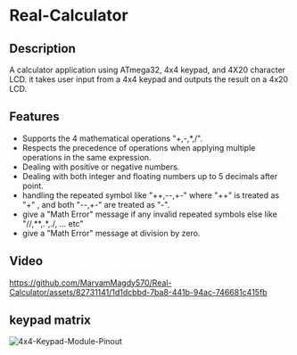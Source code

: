 # Real-Calculator
## Description
A calculator application using ATmega32, 4x4 keypad, and 4X20 character LCD.
it takes user input from a 4x4 keypad and outputs the result on a 4x20 LCD.
## Features
- Supports the 4 mathematical operations "+,-,*,/".
- Respects the precedence of operations when applying multiple operations in the same expression.
- Dealing with positive or negative numbers.
- Dealing with both integer and floating numbers up to 5 decimals after point.
- handling the repeated symbol like "++,--,+-"
  where "++" is treated as "+" , and both "--,+-" are treated as "-".
- give a "Math Error" message if any invalid repeated symbols else like "//,**,.*,./, ... etc"
- give a "Math Error" message at division by zero.
## Video
https://github.com/MaryamMagdy570/Real-Calculator/assets/82731141/1d1dcbbd-7ba8-441b-94ac-746681c415fb
## keypad matrix
![4x4-Keypad-Module-Pinout](https://github.com/MaryamMagdy570/Real-Calculator/assets/82731141/bb498984-255d-441a-a313-da0e0ff385db)

